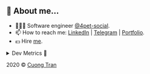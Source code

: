 ## 🦄 About me...

- 🧑🏻‍💻 Software engineer [@4pet-social](https://github.com/4pet-social).
- 📫 How to reach me: [LinkedIn](https://linkedin.com/in/103cuong) | [Telegram](https://t.me/cuong103) | [Portfolio](https://103cuong.github.io/).
- 💵 Hire [me](mailto:103cuong@gmail.com).

<details><summary>Dev Metrics 💅</summary>

<!--START_SECTION:waka-->
![Profile Views](http://img.shields.io/badge/Profile%20Views-57-blue)

![Lines of code](https://img.shields.io/badge/From%20Hello%20World%20I%27ve%20Written-17.6%20million%20lines%20of%20code-blue)

**🐱 My Github Data** 

> 🏆 2,155 Contributions in the Year 2020
 > 
> 📦 494.3 kB Used in Github's Storage 
 > 
> 💼 Opted to Hire
 > 
> 📜 149 Public Repositories
 > 
> 🔑 0 Private Repository 
 > 
**I'm a Night 🦉** 

```text
🌞 Morning    78 commits     ███░░░░░░░░░░░░░░░░░░░░░░   12.64% 
🌆 Daytime    187 commits    ███████░░░░░░░░░░░░░░░░░░   30.31% 
🌃 Evening    229 commits    █████████░░░░░░░░░░░░░░░░   37.12% 
🌙 Night      123 commits    █████░░░░░░░░░░░░░░░░░░░░   19.94%

```
📅 **I'm Most Productive on Thursday** 

```text
Monday       65 commits     ██░░░░░░░░░░░░░░░░░░░░░░░   10.53% 
Tuesday      94 commits     ███░░░░░░░░░░░░░░░░░░░░░░   15.24% 
Wednesday    74 commits     ███░░░░░░░░░░░░░░░░░░░░░░   11.99% 
Thursday     126 commits    █████░░░░░░░░░░░░░░░░░░░░   20.42% 
Friday       79 commits     ███░░░░░░░░░░░░░░░░░░░░░░   12.8% 
Saturday     80 commits     ███░░░░░░░░░░░░░░░░░░░░░░   12.97% 
Sunday       99 commits     ████░░░░░░░░░░░░░░░░░░░░░   16.05%

```


📊 **This Week I Spent My Time On** 

```text
⌚︎ Time Zone: Asia/Ho_Chi_Minh

💬 Programming Languages: 
TypeScript               14 hrs 13 mins      ██████████████░░░░░░░░░░░   56.86% 
YAML                     4 hrs               ████░░░░░░░░░░░░░░░░░░░░░   16.02% 
Go                       2 hrs 36 mins       ██░░░░░░░░░░░░░░░░░░░░░░░   10.39% 
JSON                     1 hr 31 mins        █░░░░░░░░░░░░░░░░░░░░░░░░   6.09% 
Bash                     50 mins             ░░░░░░░░░░░░░░░░░░░░░░░░░   3.38%

🔥 Editors: 
WebStorm                 16 hrs 39 mins      ████████████████░░░░░░░░░   66.58% 
VS Code                  5 hrs 18 mins       █████░░░░░░░░░░░░░░░░░░░░   21.23% 
GoLand                   3 hrs 2 mins        ███░░░░░░░░░░░░░░░░░░░░░░   12.16% 
Sublime Text             0 secs              ░░░░░░░░░░░░░░░░░░░░░░░░░   0.03%

💻 Operating System: 
Linux                    20 hrs 52 mins      ████████████████████░░░░░   83.42% 
Mac                      4 hrs 8 mins        ████░░░░░░░░░░░░░░░░░░░░░   16.58%

```

**I Mostly Code in TypeScript** 

```text
TypeScript               49 repos            ████████████░░░░░░░░░░░░░   50.0% 
JavaScript               21 repos            █████░░░░░░░░░░░░░░░░░░░░   21.43% 
Go                       14 repos            ███░░░░░░░░░░░░░░░░░░░░░░   14.29% 
Dockerfile               4 repos             █░░░░░░░░░░░░░░░░░░░░░░░░   4.08% 
Shell                    3 repos             ░░░░░░░░░░░░░░░░░░░░░░░░░   3.06%

```



<!--END_SECTION:waka-->
</details>

2020 © [Cuong Tran](https://github.com/103cuong)
